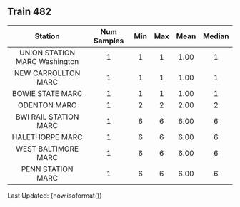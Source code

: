 ## Train 482

| Station | Num Samples | Min | Max | Mean | Median |
| :-----: | :---------: | :-: | :-: | :--: | :----: |
| UNION STATION MARC Washington | 1 | 1 | 1 | 1.00 | 1 |
| NEW CARROLLTON MARC | 1 | 1 | 1 | 1.00 | 1 |
| BOWIE STATE MARC | 1 | 1 | 1 | 1.00 | 1 |
| ODENTON MARC | 1 | 2 | 2 | 2.00 | 2 |
| BWI RAIL STATION MARC | 1 | 6 | 6 | 6.00 | 6 |
| HALETHORPE MARC | 1 | 6 | 6 | 6.00 | 6 |
| WEST BALTIMORE MARC | 1 | 6 | 6 | 6.00 | 6 |
| PENN STATION MARC | 1 | 6 | 6 | 6.00 | 6 |


Last Updated: {now.isoformat()}